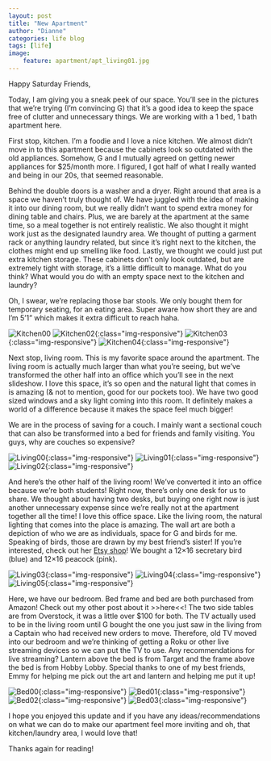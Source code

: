 ```yaml
---
layout: post
title: "New Apartment"
author: "Dianne"
categories: life blog
tags: [life]
image:
    feature: apartment/apt_living01.jpg
---
```

Happy Saturday Friends,

Today, I am giving you a sneak peek of our space. You’ll see in the pictures that we’re trying (I’m convincing G) that it’s a good idea to keep the space free of clutter and unnecessary things. We are working with a 1 bed, 1 bath apartment here.

First stop, kitchen. I’m a foodie and I love a nice kitchen. We almost didn’t move in to this apartment because the cabinets look so outdated with the old appliances. Somehow, G and I mutually agreed on getting newer appliances for $25/month more. I figured, I got half of what I really wanted and being in our 20s, that seemed reasonable.

Behind the double doors is a washer and a dryer. Right around that area is a space we haven’t truly thought of. We have juggled with the idea of making it into our dining room, but we really didn’t want to spend extra money for dining table and chairs. Plus, we are barely at the apartment at the same time, so a meal together is not entirely realistic. We also thought it might work just as the designated laundry area. We thought of putting a garment rack or anything laundry related, but since it’s right next to the kitchen, the clothes might end up smelling like food. Lastly, we thought we could just put extra kitchen storage. These cabinets don’t only look outdated, but are extremely tight with storage, it’s a little difficult to manage. What do you think? What would you do with an empty space next to the kitchen and laundry?

Oh, I swear, we’re replacing those bar stools. We only bought them for temporary seating, for an eating area. Super aware how short they are and I’m 5’1” which makes it extra difficult to reach haha.

![Kitchen00](/assets/img/apartment/apt_kitchen00.jpg)
![Kitchen02](/assets/img/apartment/apt_kitchen02.jpg){:class="img-responsive"}
![Kitchen03](/assets/img/apartment/apt_kitchen03.jpg){:class="img-responsive"}
![Kitchen04](/assets/img/apartment/apt_kitchen04.jpg){:class="img-responsive"}

Next stop, living room. This is my favorite space around the apartment. The living room is actually much larger than what you’re seeing, but we’ve transformed the other half into an office which you’ll see in the next slideshow. I love this space, it’s so open and the natural light that comes in is amazing (& not to mention, good for our pockets too). We have two good sized windows and a sky light coming into this room. It definitely makes a world of a difference because it makes the space feel much bigger!

We are in the process of saving for a couch. I mainly want a sectional couch that can also be transformed into a bed for friends and family visiting. You guys, why are couches so expensive?

![Living00](/assets/img/apartment/apt_living00.jpg){:class="img-responsive"}
![Living01](/assets/img/apartment/apt_living01.jpg){:class="img-responsive"}
![Living02](/assets/img/apartment/apt_living02.jpg){:class="img-responsive"}

And here’s the other half of the living room! We’ve converted it into an office because we’re both students! Right now, there’s only one desk for us to share. We thought about having two desks, but buying one right now is just another unnecessary expense since we’re really not at the apartment together all the time! I love this office space. Like the living room, the natural lighting that comes into the place is amazing. The wall art are both a depiction of who we are as individuals, space for G and birds for me. Speaking of birds, those are drawn by my best friend’s sister! If you’re interested, check out her [Etsy shop](https://www.etsy.com/shop/JupiterIllustrations?ref=profile_shopname)! We bought a 12×16 secretary bird (blue) and 12×16 peacock (pink).

![Living03](/assets/img/apartment/apt_living03.jpg){:class="img-responsive"}
![Living04](/assets/img/apartment/apt_living04.jpg){:class="img-responsive"}
![Living05](/assets/img/apartment/apt_living05.jpg){:class="img-responsive"}

Here, we have our bedroom. Bed frame and bed are both purchased from Amazon! Check out my other post about it >>here<<! The two side tables are from Overstock, it was a little over $100 for both. The TV actually used to be in the living room until G bought the one you just saw in the living from a Captain who had received new orders to move. Therefore, old TV moved into our bedroom and we’re thinking of getting a Roku or other live streaming devices so we can put the TV to use. Any recommendations for live streaming? Lantern above the bed is from Target and the frame above the bed is from Hobby Lobby. Special thanks to one of my best friends, Emmy for helping me pick out the art and lantern and helping me put it up!

![Bed00](/assets/img/apartment/apt_bedroom00.jpg){:class="img-responsive"}
![Bed01](/assets/img/apartment/apt_bedroom01.jpg){:class="img-responsive"}
![Bed02](/assets/img/apartment/apt_bedroom02.jpg){:class="img-responsive"}
![Bed03](/assets/img/apartment/apt_bedroom03.jpg){:class="img-responsive"}

I hope you enjoyed this update and if you have any ideas/recommendations on what we can do to make our apartment feel more inviting and oh, that kitchen/laundry area, I would love that!

Thanks again for reading!
